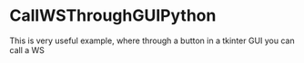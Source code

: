 # CallWSThroughGUIPython
This is very useful example, where through a button in a tkinter GUI you can call a WS
